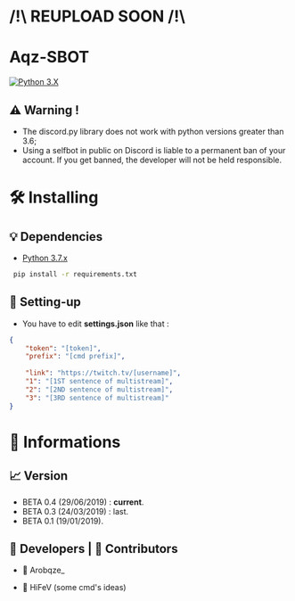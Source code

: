 
 # /!\ REUPLOAD SOON /!\

# Aqz-SBOT

[![Python 3.X](https://forthebadge.com/images/badges/made-with-python.svg)](https://www.python.org/)

  ## ⚠️ Warning !
   - The discord.py library does not work with python versions greater than 3.6;
   - Using a selfbot in public on Discord is liable to a permanent ban of your account. If you get banned, the developer will not be held responsible.

# 🛠️ Installing

  ## 💡 Dependencies
  
   - [Python 3.7.x](https://www.python.org/downloads/release/python-370/)
   
```bash
 pip install -r requirements.txt
```

 ## 📁 Setting-up
  
- You have to edit **settings.json** like that :

```json
{
	"token": "[token]",
	"prefix": "[cmd prefix]",
	
	"link": "https://twitch.tv/[username]",
	"1": "[1ST sentence of multistream]",
	"2": "[2ND sentence of multistream]",
	"3": "[3RD sentence of multistream]"
}
```

# 📌 Informations

  ## 📈 Version
  
  - BETA 0.4 (29/06/2019) : **current**.
  - BETA 0.3 (24/03/2019) : last.
  - BETA 0.1 (19/01/2019).

  ## 🤵 Developers | 🙋 Contributors
  
  - 🤵 Arobqze_
  
  - 🙋 HiFeV (some cmd's ideas)
